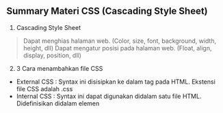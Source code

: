 ## Summary Materi CSS (Cascading Style Sheet)

1. Cascading Style Sheet
 > Dapat menghias halaman web. (Color, size, font, background, width, height, dll)
 > Dapat mengatur posisi pada halaman web. (Float, align, display, position, dll)

2. 3 Cara menambahkan file CSS 
- External CSS : <link rel="stylesheet" href="main.css"> Syntax ini disisipkan ke dalam tag <head> pada HTML. Ekstensi file CSS adalah .css
- Internal CSS : Syntax ini dapat digunakan didalam satu file HTML. Didefinisikan didalam elemen <style>, didalam bagian <head> atau didaman bagian <body>
- Inline CSS : Syntax ini dapat digunakan untuk elemen tunggal pada HTML

3. CSS Selector
> ID -> (#)
- Setia
- p elemen hanya dapat memiliki satu tag id
- Dalam satu halaman tidak boleh ada dua penamaan id yang berbeda
> Class -> (.)
- Tag class dengan nama yang sama dapat dipakai berulang-ulang pada satu halaman
- Satu elemen boleh memiliki lebih dari satu Class yang berbeda-beda
